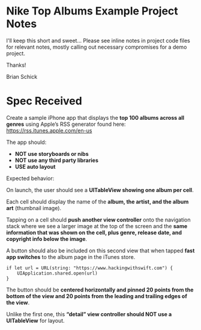 # Nike Top Albums Example Project Notes

I'll keep this short and sweet... Please see inline notes in project code files for relevant notes, mostly calling out necessary compromises for a demo project.

Thanks!

Brian Schick



# Spec Received

Create a sample iPhone app that displays the **top 100 albums across all genres** using Apple’s RSS generator found here: https://rss.itunes.apple.com/en-us

The app should:

- **NOT use storyboards or nibs**
- **NOT use any third party libraries**
- **USE auto layout**

Expected behavior:

On launch, the user should see a **UITableView showing one album per cell**. 

Each cell should display the name of the **album, the artist, and the album art** (thumbnail image). 

Tapping on a cell should **push another view controller** onto the navigation stack where we see a larger image at the top of the screen and the **same information that was shown on the cell, plus genre, release date, and copyright info below the image**. 

A button should also be included on this second view that when tapped **fast app switches** to the album page in the iTunes store. 

```
if let url = URL(string: "https://www.hackingwithswift.com") {
    UIApplication.shared.open(url)
}
```

The button should be **centered horizontally and pinned 20 points from the bottom of the view and 20 points from the leading and trailing edges of the view**. 

Unlike the first one, this **“detail” view controller should NOT use a UITableView** for layout.
